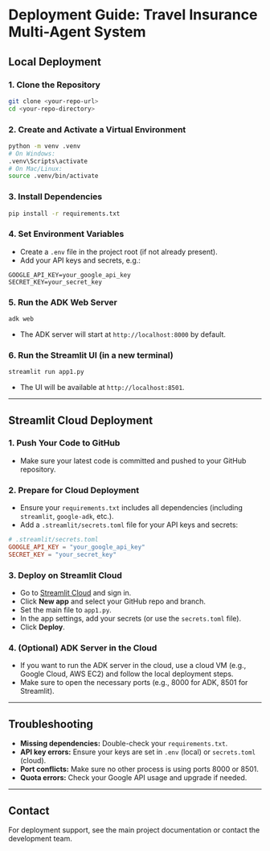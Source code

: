 # Deployment Guide: Travel Insurance Multi-Agent System

## Local Deployment

### 1. Clone the Repository
```sh
git clone <your-repo-url>
cd <your-repo-directory>
```

### 2. Create and Activate a Virtual Environment
```sh
python -m venv .venv
# On Windows:
.venv\Scripts\activate
# On Mac/Linux:
source .venv/bin/activate
```

### 3. Install Dependencies
```sh
pip install -r requirements.txt
```

### 4. Set Environment Variables
- Create a `.env` file in the project root (if not already present).
- Add your API keys and secrets, e.g.:
```
GOOGLE_API_KEY=your_google_api_key
SECRET_KEY=your_secret_key
```

### 5. Run the ADK Web Server
```sh
adk web
```
- The ADK server will start at `http://localhost:8000` by default.

### 6. Run the Streamlit UI (in a new terminal)
```sh
streamlit run app1.py
```
- The UI will be available at `http://localhost:8501`.

---

## Streamlit Cloud Deployment

### 1. Push Your Code to GitHub
- Make sure your latest code is committed and pushed to your GitHub repository.

### 2. Prepare for Cloud Deployment
- Ensure your `requirements.txt` includes all dependencies (including `streamlit`, `google-adk`, etc.).
- Add a `.streamlit/secrets.toml` file for your API keys and secrets:

```toml
# .streamlit/secrets.toml
GOOGLE_API_KEY = "your_google_api_key"
SECRET_KEY = "your_secret_key"
```

### 3. Deploy on Streamlit Cloud
- Go to [Streamlit Cloud](https://streamlit.io/cloud) and sign in.
- Click **New app** and select your GitHub repo and branch.
- Set the main file to `app1.py`.
- In the app settings, add your secrets (or use the `secrets.toml` file).
- Click **Deploy**.

### 4. (Optional) ADK Server in the Cloud
- If you want to run the ADK server in the cloud, use a cloud VM (e.g., Google Cloud, AWS EC2) and follow the local deployment steps.
- Make sure to open the necessary ports (e.g., 8000 for ADK, 8501 for Streamlit).

---

## Troubleshooting
- **Missing dependencies:** Double-check your `requirements.txt`.
- **API key errors:** Ensure your keys are set in `.env` (local) or `secrets.toml` (cloud).
- **Port conflicts:** Make sure no other process is using ports 8000 or 8501.
- **Quota errors:** Check your Google API usage and upgrade if needed.

---

## Contact
For deployment support, see the main project documentation or contact the development team. 
